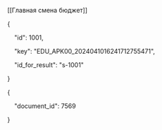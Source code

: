 [[Главная смена бюджет]]

{

    "id": 1001,

    "key": "EDU_APK00_2024041016241712755471",

    "id_for_result": "s-1001"

}

{

    "document_id": 7569

}